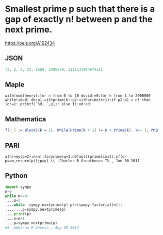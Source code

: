 # Smallest prime p such that there is a gap of exactly n\! between p and the next prime\.
https://oeis.org/A192434
## JSON
```JSON
[2, 2, 3, 23, 1669, 1895359, 111113196467011]
```
## Maple
```Maple
with(numtheory):for n from 0 to 10 do:id:=0:for k from 1 to 2000000 while(id=0) do:p1:=ithprime(k):p2:=ithprime(k+1):if p2-p1 = n! then id:=1: printf(`%d, `,p1): else fi:od:od:
```
## Mathematica
```Mathematica
f[n_] := Block[{k = 1}, While[Prime[k + 1] != n + Prime[k], k++ ]; Prime[k]]; Do[ Print[ f[n!]], {n, 0, 10}]
```
## PARI
```PARI
a(n)=my(p=2);n=n!;forprime(q=3,default(primelimit),if(q-p==n,return(p));p=q) \\ _Charles R Greathouse IV_, Jun 30 2011
```
## Python
```Python
import sympy
n=0
while n>=0:
....p=2
....while  sympy.nextprime(p)-p!=(sympy.factorial(n)):
........p=sympy.nextprime(p)
....print(p)
....n=n+1
....p=sympy.nextprime(p)
## _Abhiram R Devesh_, Aug 09 2014
```
